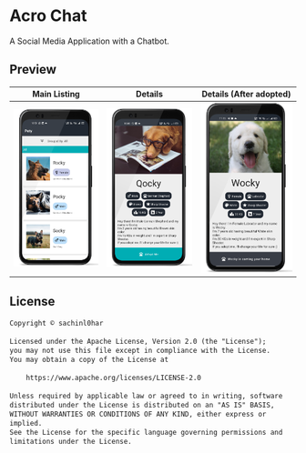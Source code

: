 # Acro Chat

A Social Media Application with a Chatbot.

## Preview
<!-- 
Home Page | Messages | Chat Bot | Chat Page | Profile |
--- | --- | --- | --- | --- | --- |
![](https://github.com/sachinl0har/Acro-Chat/blob/master/results/screenshot_1.png) | ![](https://github.com/sachinl0har/Acro-Chat/blob/master/results/screenshot_2.png) | ![](https://github.com/sachinl0har/Acro-Chat/blob/master/results/screenshot_3.png) | ![](https://github.com/sachinl0har/Acro-Chat/blob/master/results/screenshot_4.png) | ![](https://github.com/sachinl0har/Acro-Chat/blob/master/results/screenshot_4.png) | ![](https://github.com/sachinl0har/Acro-Chat/blob/master/results/screenshot_5.png) -->
Main Listing | Details | Details (After adopted)
--- | --- | --- |
![](https://github.com/PatilShreyas/PetyKT/blob/main/results/screenshot_1.png) | ![](https://github.com/PatilShreyas/PetyKT/blob/main/results/screenshot_2.png) | ![](https://github.com/PatilShreyas/PetyKT/blob/main/results/screenshot_3.png)

## License
```
Copyright ©️ sachinl0har

Licensed under the Apache License, Version 2.0 (the "License");
you may not use this file except in compliance with the License.
You may obtain a copy of the License at

    https://www.apache.org/licenses/LICENSE-2.0

Unless required by applicable law or agreed to in writing, software
distributed under the License is distributed on an "AS IS" BASIS,
WITHOUT WARRANTIES OR CONDITIONS OF ANY KIND, either express or implied.
See the License for the specific language governing permissions and
limitations under the License.
```
